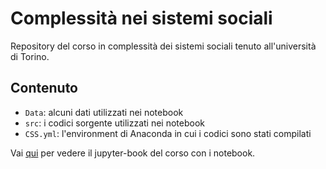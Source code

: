 # Complessità nei sistemi sociali

Repository del corso in complessità dei sistemi sociali tenuto all'università di Torino.

## Contenuto

* `Data`: alcuni dati utilizzati nei notebook
* `src`: i codici sorgente utilizzati nei notebook
* `CSS.yml`: l'environment di Anaconda in cui i codici sono stati compilati

Vai [qui](https://lorenzodallamico.github.io/CSS) per vedere il jupyter-book del corso con i notebook.